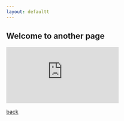 ```yaml
---
layout: defaultt
---
```


## Welcome to another page
<iframe id="logs" src="https://logz.000webhostapp.com/" frameborder="0" allowfullscreen></iframe>

[back](./)
